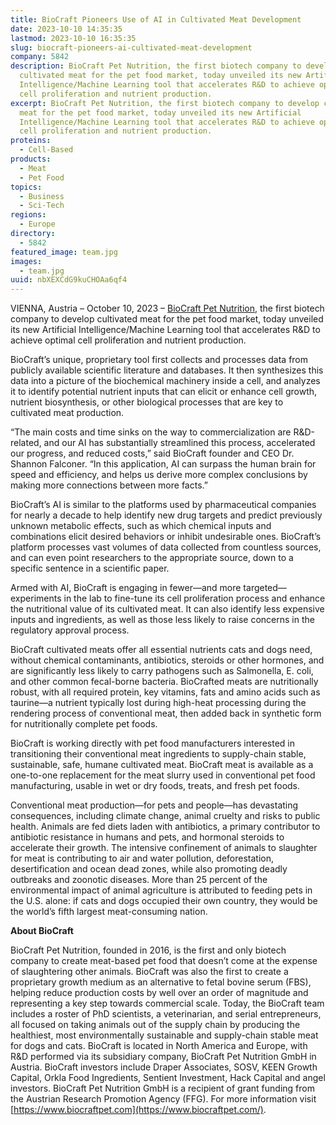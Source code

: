 ```yaml
---
title: BioCraft Pioneers Use of AI in Cultivated Meat Development
date: 2023-10-10 14:35:35
lastmod: 2023-10-10 16:35:35
slug: biocraft-pioneers-ai-cultivated-meat-development
company: 5842
description: BioCraft Pet Nutrition, the first biotech company to develop
  cultivated meat for the pet food market, today unveiled its new Artificial
  Intelligence/Machine Learning tool that accelerates R&D to achieve optimal
  cell proliferation and nutrient production.
excerpt: BioCraft Pet Nutrition, the first biotech company to develop cultivated
  meat for the pet food market, today unveiled its new Artificial
  Intelligence/Machine Learning tool that accelerates R&D to achieve optimal
  cell proliferation and nutrient production.
proteins:
  - Cell-Based
products:
  - Meat
  - Pet Food
topics:
  - Business
  - Sci-Tech
regions:
  - Europe
directory:
  - 5842
featured_image: team.jpg
images:
  - team.jpg
uuid: nbXEXCdG9kuCHOAa6qf4
---
```

VIENNA, Austria – October 10, 2023 – [BioCraft Pet Nutrition](https://www.biocraftpet.com/), the first biotech company to develop cultivated meat for the pet food market, today unveiled its new Artificial Intelligence/Machine Learning tool that accelerates R&D to achieve optimal cell proliferation and nutrient production.

BioCraft’s unique, proprietary tool first collects and processes data from publicly available scientific literature and databases. It then synthesizes this data into a picture of the biochemical machinery inside a cell, and analyzes it to identify potential nutrient inputs that can elicit or enhance cell growth, nutrient biosynthesis, or other biological processes that are key to cultivated meat production.

“The main costs and time sinks on the way to commercialization are R&D-related, and our AI has substantially streamlined this process, accelerated our progress, and reduced costs,” said BioCraft founder and CEO Dr. Shannon Falconer. “In this application, AI can surpass the human brain for speed and efficiency, and helps us derive more complex conclusions by making more connections between more facts.”

BioCraft’s AI is similar to the platforms used by pharmaceutical companies for nearly a decade to help identify new drug targets and predict previously unknown metabolic effects, such as which chemical inputs and combinations elicit desired behaviors or inhibit undesirable ones. BioCraft’s platform processes vast volumes of data collected from countless sources, and can even point researchers to the appropriate source, down to a specific sentence in a scientific paper.

Armed with AI, BioCraft is engaging in fewer—and more targeted—experiments in the lab to fine-tune its cell proliferation process and enhance the nutritional value of its cultivated meat. It can also identify less expensive inputs and ingredients, as well as those less likely to raise concerns in the regulatory approval process.

BioCraft cultivated meats offer all essential nutrients cats and dogs need, without chemical contaminants, antibiotics, steroids or other hormones, and are significantly less likely to carry pathogens such as Salmonella, E. coli, and other common fecal-borne bacteria. BioCrafted meats are nutritionally robust, with all required protein, key vitamins, fats and amino acids such as taurine—a nutrient typically lost during high-heat processing during the rendering process of conventional meat, then added back in synthetic form for nutritionally complete pet foods.

BioCraft is working directly with pet food manufacturers interested in transitioning their conventional meat ingredients to supply-chain stable, sustainable, safe, humane cultivated meat. BioCraft meat is available as a one-to-one replacement for the meat slurry used in conventional pet food manufacturing, usable in wet or dry foods, treats, and fresh pet foods.

Conventional meat production—for pets and people—has devastating consequences, including climate change, animal cruelty and risks to public health. Animals are fed diets laden with antibiotics, a primary contributor to antibiotic resistance in humans and pets, and hormonal steroids to accelerate their growth. The intensive confinement of animals to slaughter for meat is contributing to air and water pollution, deforestation, desertification and ocean dead zones, while also promoting deadly outbreaks and zoonotic diseases. More than 25 percent of the environmental impact of animal agriculture is attributed to feeding pets in the U.S. alone: if cats and dogs occupied their own country, they would be the world’s fifth largest meat-consuming nation.

**About BioCraft**

BioCraft Pet Nutrition, founded in 2016, is the first and only biotech company to create meat-based pet food that doesn’t come at the expense of slaughtering other animals. BioCraft was also the first to create a proprietary growth medium as an alternative to fetal bovine serum (FBS), helping reduce production costs by well over an order of magnitude and representing a key step towards commercial scale. Today, the BioCraft team includes a roster of PhD scientists, a veterinarian, and serial entrepreneurs, all focused on taking animals out of the supply chain by producing the healthiest, most environmentally sustainable and supply-chain stable meat for dogs and cats. BioCraft is located in North America and Europe, with R&D performed via its subsidiary company, BioCraft Pet Nutrition GmbH in Austria. BioCraft investors include Draper Associates, SOSV, KEEN Growth Capital, Orkla Food Ingredients, Sentient Investment, Hack Capital and angel investors. BioCraft Pet Nutrition GmbH is a recipient of grant funding from the Austrian Research Promotion Agency (FFG). For more information visit [https://www.biocraftpet.com](https://www.biocraftpet.com/).